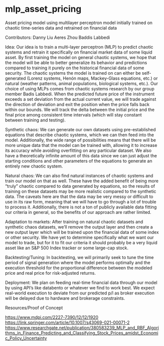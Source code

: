 # mlp_asset_pricing
Asset pricing model using multilayer perceptron model
initially trained on chaotic time-series data and retrained on financial data

Contributors: 
Danny Liu
Aeres Zhou
Baddis Labbedi

Idea: Our idea is to train a multi-layer perceptron (MLP) to predict chaotic systems and retrain it specifically on financial market data of some liquid asset. By first training the model on general chaotic systems, we hope that the model will be able to better generalize its behavior and predictions compared to training it purely on the historical financial data of some security. The chaotic systems the model is trained on can either be self-generated (Lorenz systems, Henón maps, Mackey-Glass equations, etc.) or natural (weather patterns, animal populations, biological systems, etc.). Our choice of using MLPs comes from chaotic systems research by our group member Badis Labbedi. When the predicted future price of the instrument exceeds a set deviation from the actual current value, we will trade against the direction of deviation and exit the position when the price falls back within our bounds. We will track the delta between the initial price and the final price among consistent time intervals (which will stay constant between training and testing).

Synthetic chaos: We can generate our own datasets using pre-established equations that describe chaotic systems, which we can then feed into the model. Additionally, the wide range of possibilities means that there will be more unique data that the model can be trained with, allowing it to increase its accuracy while avoiding overfitting on any particular dataset. We also have a theoretically infinite amount of this data since we can just adjust the starting conditions and other parameters of the equations to generate an entirely new chaotic system.

Natural chaos: We can also find natural instances of chaotic systems and train our model on that as well. These have the added benefit of being more “truly” chaotic compared to data generated by equations, so the results of training on these datasets may be more realistic compared to the synthetic data. The caveats here are that the data may be very messy or difficult to use in its raw form, meaning that we will have to go through a lot of trouble to process it. Additionally, there is not a ton of publicly available data fitting our criteria in general, so the benefits of our approach are rather limited.

Adaptation to markets: After training on natural chaotic datasets and synthetic chaos datasets, we’ll remove the output layer and then create a new output layer which will be trained upon the financial data of some index or other security. We have yet to determine specifically what we want our model to trade, but for it to fit our criteria it should probably be a very liquid asset like an S&P 500 Index tracker or some large-cap stock.

Backtesting/Tuning: In backtesting, we will primarily seek to tune the time period of signal generation where the model performs optimally and the execution threshold for the proportional difference between the modeled price and real price for risk-adjusted returns.

Deployment: We plan on feeding real-time financial data through our model by using API’s like databento or whatever we find to work best. We expect real-world execution to deviate from our predicted p/l as broker execution will be delayed due to hardware and brokerage constraints.

Resources/Proof of Concept

https://www.mdpi.com/2227-7390/12/12/1920 https://link.springer.com/article/10.1007/s43069-021-00071-2 https://www.researchgate.net/publication/380583239_MLP_and_RBF_Algorithms_in_Finance_Predicting_and_Classifying_Stock_Prices_amidst_Economic_Policy_Uncertainty
